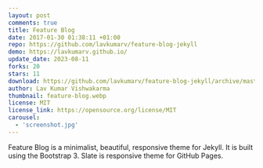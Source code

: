 ```yaml
---
layout: post
comments: true
title: Feature Blog
date: 2017-01-30 01:38:11 +01:00
repo: https://github.com/lavkumarv/feature-blog-jekyll
demo: https://lavkumarv.github.io/
update_date: 2023-08-11
forks: 20
stars: 11
download: https://github.com/lavkumarv/feature-blog-jekyll/archive/master.zip
author: Lav Kumar Vishwakarma
thumbnail: feature-blog.webp
license: MIT
license_link: https://opensource.org/license/MIT
carousel:
  - 'screenshot.jpg'
---
```


Feature Blog is a minimalist, beautiful, responsive theme for Jekyll.
It is built using the Bootstrap 3. Slate is responsive theme for GitHub Pages.
